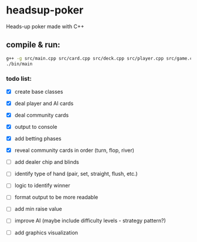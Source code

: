 # headsup-poker
Heads-up poker made with C++

## compile & run:
```bash
g++ -g src/main.cpp src/card.cpp src/deck.cpp src/player.cpp src/game.cpp -o bin/main
./bin/main
```

### todo list:
- [x] create base classes 
- [x] deal player and AI cards
- [x] deal community cards
- [x] output to console
- [x] add betting phases
- [x] reveal community cards in order (turn, flop, river)
- [ ] add dealer chip and blinds
- [ ] identify type of hand (pair, set, straight, flush, etc.)
- [ ] logic to identify winner
- [ ] format output to be more readable
- [ ] add min raise value
- [ ] improve AI (maybe include difficulty levels - strategy pattern?)
- [ ] add graphics visualization

